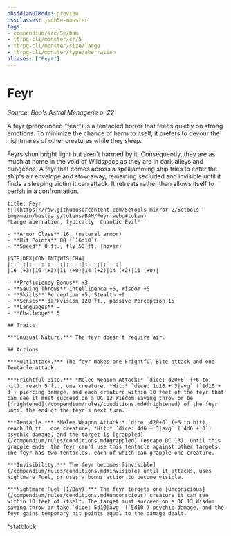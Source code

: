 ```yaml
---
obsidianUIMode: preview
cssclasses: json5e-monster
tags:
- compendium/src/5e/bam
- ttrpg-cli/monster/cr/5
- ttrpg-cli/monster/size/large
- ttrpg-cli/monster/type/aberration
aliases: ["Feyr"]
---
```

# Feyr
*Source: Boo's Astral Menagerie p. 22*  

A feyr (pronounced "fear") is a tentacled horror that feeds quietly on strong emotions. To minimize the chance of harm to itself, it prefers to devour the nightmares of other creatures while they sleep.

Feyrs shun bright light but aren't harmed by it. Consequently, they are as much at home in the void of Wildspace as they are in dark alleys and dungeons. A feyr that comes across a spelljamming ship tries to enter the ship's air envelope and stow away, remaining secluded and invisible until it finds a sleeping victim it can attack. It retreats rather than allows itself to perish in a confrontation.

```ad-statblock
title: Feyr
![](https://raw.githubusercontent.com/5etools-mirror-2/5etools-img/main/bestiary/tokens/BAM/Feyr.webp#token)
*Large aberration, typically  Chaotic Evil*

- **Armor Class** 16  (natural armor)
- **Hit Points** 88 (`16d10`)
- **Speed** 0 ft., fly 50 ft. (hover)

|STR|DEX|CON|INT|WIS|CHA|
|:---:|:---:|:---:|:---:|:---:|:---:|
|16 (+3)|16 (+3)|11 (+0)|14 (+2)|14 (+2)|11 (+0)|

- **Proficiency Bonus** +3
- **Saving Throws** Intelligence +5, Wisdom +5
- **Skills** Perception +5, Stealth +9
- **Senses** darkvision 120 ft., passive Perception 15
- **Languages** —
- **Challenge** 5

## Traits

***Unusual Nature.*** The feyr doesn't require air.

## Actions

***Multiattack.*** The feyr makes one Frightful Bite attack and one Tentacle attack.

***Frightful Bite.*** *Melee Weapon Attack:* `dice: d20+6` (+6 to hit), reach 5 ft., one creature. *Hit:* `dice: 1d10 + 3|avg` (`1d10 + 3`) piercing damage, and each creature within 10 feet of the feyr that can see it must succeed on a DC 13 Wisdom saving throw or be [frightened](/compendium/rules/conditions.md#frightened) of the feyr until the end of the feyr's next turn.

***Tentacle.*** *Melee Weapon Attack:* `dice: d20+6` (+6 to hit), reach 10 ft., one creature. *Hit:* `dice: 4d6 + 3|avg` (`4d6 + 3`) psychic damage, and the target is [grappled](/compendium/rules/conditions.md#grappled) (escape DC 13). Until this grapple ends, the feyr can't use this tentacle against other targets. The feyr has two tentacles, each of which can grapple one creature.

***Invisibility.*** The feyr becomes [invisible](/compendium/rules/conditions.md#invisible) until it attacks, uses Nightmare Fuel, or uses a bonus action to become visible.

***Nightmare Fuel (1/Day).*** The feyr targets one [unconscious](/compendium/rules/conditions.md#unconscious) creature it can see within 10 feet of itself. The target must succeed on a DC 13 Wisdom saving throw or take `dice: 5d10|avg` (`5d10`) psychic damage, and the feyr gains temporary hit points equal to the damage dealt.
```
^statblock